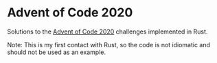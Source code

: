 # Advent of Code 2020

Solutions to the [Advent of Code 2020](https://adventofcode.com/2020) challenges implemented in Rust.

Note: This is my first contact with Rust, so the code is not idiomatic and should not
be used as an example.
